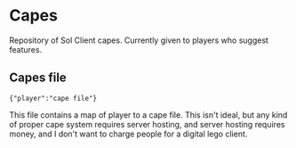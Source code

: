 # Capes
Repository of Sol Client capes. Currently given to players who suggest features.

## Capes file
```
{"player":"cape file"}
```

This file contains a map of player to a cape file. This isn't ideal, but any kind of proper cape system requires server hosting, and server hosting requires money, and I don't want to charge people for a digital lego client.
